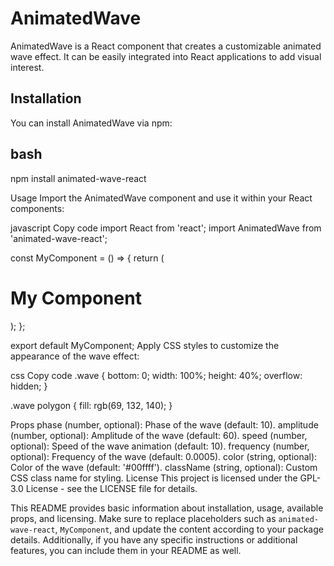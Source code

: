 # AnimatedWave

AnimatedWave is a React component that creates a customizable animated wave effect. It can be easily integrated into React applications to add visual interest.

## Installation

You can install AnimatedWave via npm:

## bash
npm install animated-wave-react

Usage
Import the AnimatedWave component and use it within your React components:

javascript
Copy code
import React from 'react';
import AnimatedWave from 'animated-wave-react';

const MyComponent = () => {
  return (
    <div>
      <h1>My Component</h1>
      <AnimatedWave
        phase={10}
        amplitude={60}
        speed={10}
        frequency={0.0005}
        className="wave"
      />
    </div>
  );
};

export default MyComponent;
Apply CSS styles to customize the appearance of the wave effect:

css
Copy code
.wave {
  bottom: 0;
  width: 100%;
  height: 40%;
  overflow: hidden;
}

.wave polygon {
  fill: rgb(69, 132, 140);
}

Props
phase (number, optional): Phase of the wave (default: 10).
amplitude (number, optional): Amplitude of the wave (default: 60).
speed (number, optional): Speed of the wave animation (default: 10).
frequency (number, optional): Frequency of the wave (default: 0.0005).
color (string, optional): Color of the wave (default: '#00ffff').
className (string, optional): Custom CSS class name for styling.
License
This project is licensed under the GPL-3.0 License - see the LICENSE file for details.

This README provides basic information about installation, usage, available props, and licensing. Make sure to replace placeholders such as `animated-wave-react`, `MyComponent`, and update the content according to your package details. Additionally, if you have any specific instructions or additional features, you can include them in your README as well.


